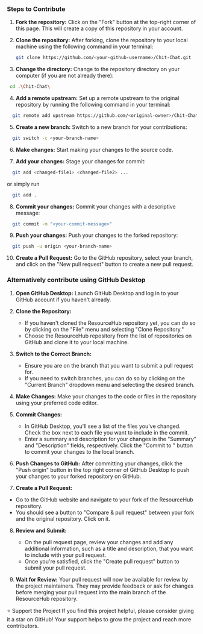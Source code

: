 ### Steps to Contribute 

1. **Fork the repository:**
   Click on the "Fork" button at the top-right corner of this page. This will create a copy of this repository in your account.

2. **Clone the repository:**
   After forking, clone the repository to your local machine using the following command in your terminal:
    ```bash
    git clone https://github.com/<your-github-username>/Chit-Chat.git
    ```
    
3. **Change the directory:**
   Change to the repository directory on your computer (if you are not already there):
  ```bash
   cd .\Chit-Chat\
  ```

4. **Add a remote upstream:**
   Set up a remote upstream to the original repository by running the following command in your terminal:
  ```bash
    git remote add upstream https://github.com/<original-owner>/Chit-Chat/
  ```

5. **Create a new branch:**
   Switch to a new branch for your contributions:
  ```bash
    git switch -c <your-branch-name>
  ```

6. **Make changes:**
   Start making your changes to the source code.

7. **Add your changes:**
   Stage your changes for commit:
  ```bash
    git add <changed-file1> <changed-file2> ...
  ```
  or simply run
  ```bash
    git add .
  ```

8. **Commit your changes:**
   Commit your changes with a descriptive message:
  ```bash
    git commit -m "<your-commit-message>"
  ```

9. **Push your changes:**
    Push your changes to the forked repository:
  ```bash
    git push -u origin <your-branch-name>
  ```

10. **Create a Pull Request:**
    Go to the GitHub repository, select your branch, and click on the "New pull request" button to create a new pull request.

### Alternatively contribute using GitHub Desktop

1. **Open GitHub Desktop:**
   Launch GitHub Desktop and log in to your GitHub account if you haven't already.

2. **Clone the Repository:**
   - If you haven't cloned the ResourceHub repository yet, you can do so by clicking on the "File" menu and selecting "Clone Repository."
   - Choose the ResourceHub repository from the list of repositories on GitHub and clone it to your local machine.

3. **Switch to the Correct Branch:**
   - Ensure you are on the branch that you want to submit a pull request for.
   - If you need to switch branches, you can do so by clicking on the "Current Branch" dropdown menu and selecting the desired branch.

4. **Make Changes:**
   Make your changes to the code or files in the repository using your preferred code editor.

5. **Commit Changes:**
   - In GitHub Desktop, you'll see a list of the files you've changed. Check the box next to each file you want to include in the commit.
   - Enter a summary and description for your changes in the "Summary" and "Description" fields, respectively. Click the "Commit to <branch-name>" button to commit your changes to the local branch.

6. **Push Changes to GitHub:**
   After committing your changes, click the "Push origin" button in the top right corner of GitHub Desktop to push your changes to your forked repository on GitHub.

7. **Create a Pull Request:**
  - Go to the GitHub website and navigate to your fork of the ResourceHub repository.
  - You should see a button to "Compare & pull request" between your fork and the original repository. Click on it.

8. **Review and Submit:**
   - On the pull request page, review your changes and add any additional information, such as a title and description, that you want to include with your pull request.
   - Once you're satisfied, click the "Create pull request" button to submit your pull request.

9. **Wait for Review:**
    Your pull request will now be available for review by the project maintainers. They may provide feedback or ask for changes before merging your pull request into the main branch of the ResourceHub repository.

⭐️ Support the Project
If you find this project helpful, please consider giving it a star on GitHub! Your support helps to grow the project and reach more contributors.
